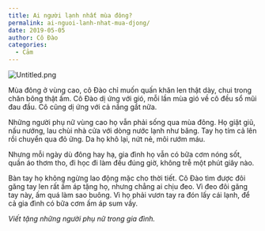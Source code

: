```yaml
---
title: Ai người lạnh nhất mùa đông?
permalink: ai-nguoi-lanh-nhat-mua-djong/
date: 2019-05-05
author: Cô Đào
categories:
  - Cảm
---
```


![Untitled.png](/images/afe637ab-c9d9-47ef-94a0-79b9da7a13d4/Untitled.png)


Mùa đông ở vùng cao, cô Đào chỉ muốn quấn khăn len thật dày, chui trong chăn bông thật ấm. Cô Đào dị ứng với gió, mỗi lần mùa gió về cô đều sổ mũi đau đầu. Cô cũng dị ứng với cả nắng gắt nữa.


Những người phụ nữ vùng cao họ vẫn phải sống qua mùa đông. Họ giặt giũ, nấu nướng, lau chùi nhà cửa với dòng nước lạnh như băng. Tay họ tím cả lên rồi chuyển qua đỏ ửng. Da họ khô lại, nứt nẻ, môi rướm máu.


Nhưng mỗi ngày dù đông hay hạ, gia đình họ vẫn có bữa cơm nóng sốt, quần áo thơm tho, đi học đi làm đều đúng giờ, không trễ một phút giây nào.


Bàn tay họ không ngừng lao động mặc cho thời tiết. Cô Đào tìm được đôi găng tay len rất ấm áp tặng họ, nhưng chẳng ai chịu đeo. Vì đeo đôi găng tay này, ấm quá làm sao buông. Vì họ phải vươn tay ra đón lấy cái lạnh, để cả gia đình có bữa cơm ấm áp sum vầy.


_Viết tặng những người phụ nữ trong gia đình._

